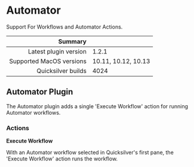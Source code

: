 # Automator

Support For Workflows and Automator Actions.

 Summary                  | &nbsp; 
-------------------------:|:--------------------
 Latest plugin version    | 1.2.1
 Supported MacOS versions | 10.11, 10.12, 10.13
 Quicksilver builds       | 4024


## Automator Plugin

The Automator plugin adds a single 'Execute Workflow' action for running
Automator workflows.

### Actions

**Execute Workflow**

With an Automator workflow selected in Quicksilver's first pane, the 'Execute
Workflow' action runs the workflow.
